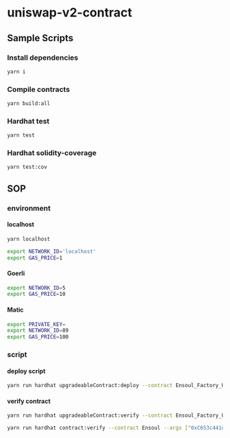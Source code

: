 # uniswap-v2-contract

## Sample Scripts
### Install dependencies
```bash
yarn i
```

### Compile contracts
```bash
yarn build:all
```

### Hardhat test
```bash
yarn test 
```

### Hardhat solidity-coverage
```bash
yarn test:cov
```

## SOP
### environment
#### localhost 
``` bash
yarn localhost

export NETWORK_ID='localhost'
export GAS_PRICE=1
```

#### Goerli
``` bash
export NETWORK_ID=5
export GAS_PRICE=10
```

#### Matic
``` bash
export PRIVATE_KEY=
export NETWORK_ID=89
export GAS_PRICE=100
```

### script

#### deploy script
```bash
yarn run hardhat upgradeableContract:deploy --contract Ensoul_Factory_Upgradeable --gas-price $GAS_PRICE --args [] --network $NETWORK_ID
```

#### verify contract
```bash
yarn run hardhat upgradeableContract:verify --contract Ensoul_Factory_Upgradeable --args [] --network $NETWORK_ID

yarn run hardhat contract:verify --contract Ensoul --args ["0xC653c441d23aB3cacc1698dbc1A5B1Cf8Fa4A6EC","0xE292195A8dF802A748C205A2cE8433BA97817960","''","''","ensoul","1.0.0"] --network $NETWORK_ID --address 0x38Db9b633F8197d36Dc86fEbaA86A34AaBC528C6
```